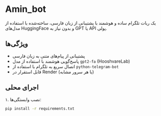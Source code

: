 # Amin_bot

یک ربات تلگرام ساده و هوشمند با پشتیبانی از زبان فارسی، ساخته‌شده با استفاده از مدل‌های HuggingFace و بدون نیاز به GPT یا API پولی.

## ویژگی‌ها

- پشتیبانی از پیام‌های متنی به زبان فارسی
- پاسخ‌گویی هوشمند با استفاده از مدل `gpt2-fa` (HooshvareLab)
- اتصال سریع به تلگرام با استفاده از `python-telegram-bot`
- قابل استقرار در Render (یا هر سرور مشابه)

## اجرای محلی

۱. نصب وابستگی‌ها:
```bash
pip install -r requirements.txt
